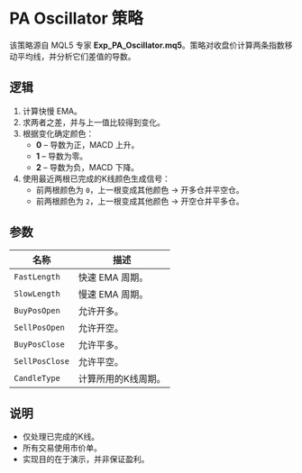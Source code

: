 # PA Oscillator 策略

该策略源自 MQL5 专家 **Exp_PA_Oscillator.mq5**。策略对收盘价计算两条指数移动平均线，并分析它们差值的导数。

## 逻辑

1. 计算快慢 EMA。
2. 求两者之差，并与上一值比较得到变化。
3. 根据变化确定颜色：
   - **0** – 导数为正，MACD 上升。
   - **1** – 导数为零。
   - **2** – 导数为负，MACD 下降。
4. 使用最近两根已完成的K线颜色生成信号：
   - 前两根颜色为 `0`，上一根变成其他颜色 → 开多仓并平空仓。
   - 前两根颜色为 `2`，上一根变成其他颜色 → 开空仓并平多仓。

## 参数

| 名称 | 描述 |
| --- | --- |
| `FastLength` | 快速 EMA 周期。|
| `SlowLength` | 慢速 EMA 周期。|
| `BuyPosOpen` | 允许开多。|
| `SellPosOpen` | 允许开空。|
| `BuyPosClose` | 允许平多。|
| `SellPosClose` | 允许平空。|
| `CandleType` | 计算所用的K线周期。|

## 说明

- 仅处理已完成的K线。
- 所有交易使用市价单。
- 实现目的在于演示，并非保证盈利。
